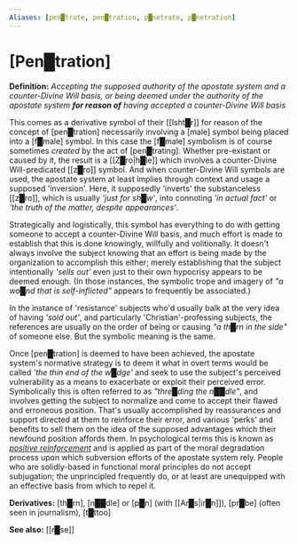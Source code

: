```yaml
---
Aliases: [pen█trate, pen█tration, p█netrate, p█netration]
---
```


# **[Pen█tration]**


**Definition:** *Accepting the supposed authority of the apostate system and a counter-Divine Will basis, or being deemed under the authority of the apostate system* ***for reason of*** *having accepted a counter-Divine Will basis*

This comes as a derivative symbol of their [[Isht█r]] for reason of the concept of [pen█tration] necessarily involving a [male] symbol being placed into a [f█male] symbol.  In this case the [f█male] symbolism is of course sometimes *created* by the act of [pen█trating].  Whether pre-existant or caused by it, the result is a [[Z█ro|h█le]] which involves a counter-Divine Will-predicated [[z█ro]] symbol.  And when counter-Divine Will symbols are used, the apostate system at least implies through context and usage a supposed 'inversion'.  Here, it supposedly 'inverts' the substanceless [[z█ro]], which is usually *'just for sh█w'*, into connoting *'in actual fact'* or *'the truth of the matter, despite appearances'*.

Strategically and logistically, this symbol has everything to do with getting someone to accept a counter-Divine Will basis, and much effort is made to establish that this is done knowingly, willfully and volitionally.  It doesn't always involve the subject knowing that an effort is being made by the organization to accomplish this either; merely establishing that the subject intentionally *'sells out'* even just to their own hypocrisy appears to be deemed enough.  (In those instances, the symbolic trope and imagery of *"a wo█nd that is self-inflicted"* appears to frequently be associated.)

In the instance of 'resistance' subjects who'd usually balk at the very idea of having *'sold out'*, and particularly 'Christian'-professing subjects, the references are usually on the order of being or causing *"a th█rn in the side"* of someone else.  But the symbolic meaning is the same.

Once [pen█tration] is deemed to have been achieved, the apostate system's normative strategy is to deem it what in overt terms would be called *'the thin end of the w█dge'* and seek to use the subject's perceived vulnerability as a means to exacerbate or exploit their perceived error.  Symbolically this is often referred to as *"thre█ding the n██dle"*, and involves getting the subject to normalize and come to accept their flawed and erroneous position.  That's usually accomplished by reassurances and support directed at them to reinforce their error, and various 'perks' and benefits to sell them on the idea of the supposed advantages which their newfound position affords them.  In psychological terms this is known as *[positive reinforcement](https://en.wikipedia.org/wiki/Reinforcement#Positive_reinforcement)* and is applied as part of the moral degradation process upon which subversion efforts of the apostate system rely.  People who are solidly-based in functional moral principles do not accept subjugation; the unprincipled frequently do, or at least are unequipped with an effective basis from which to repel it.

**Derivatives:** [th█rn], [n██dle] or [p█n] (with [[Ar█s|ir█n]]), [pr█be] (often seen in journalism), [t█ttoo]

**See also:** [[r█se]]


